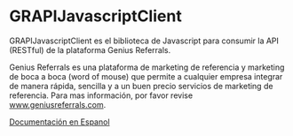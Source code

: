 GRAPIJavascriptClient
=====================

GRAPIJavascriptClient es el biblioteca de Javascript para consumir la API (RESTful) de la plataforma Genius Referrals.

Genius Referrals es una plataforma de marketing de referencia y marketing de boca a boca (word of mouse) que permite a cualquier empresa integrar de manera rápida, sencilla y a un buen precio servicios de marketing de referencia. Para mas información, por favor revise www.geniusreferrals.com.

[Documentación en Espanol](resources/doc/index.es.md)
